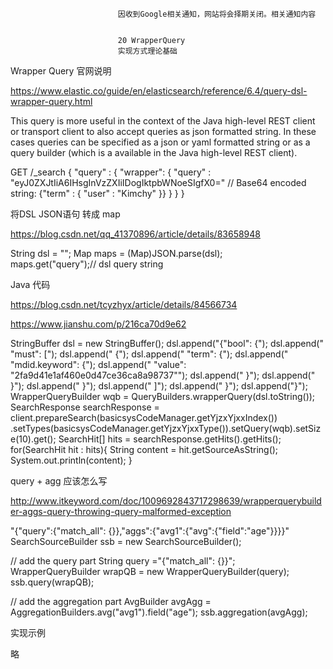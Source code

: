 
                            
                            因收到Google相关通知，网站将会择期关闭。相关通知内容
                            
                            
                            20 WrapperQuery
                            实现方式理论基础


Wrapper Query 官网说明


https://www.elastic.co/guide/en/elasticsearch/reference/6.4/query-dsl-wrapper-query.html


This query is more useful in the context of the Java high-level REST client or transport client to also accept queries as json formatted string. In these cases queries can be specified as a json or yaml formatted string or as a query builder (which is a available in the Java high-level REST client).


GET /_search
{
    "query" : {
        "wrapper": {
            "query" : "eyJ0ZXJtIiA6IHsgInVzZXIiIDogIktpbWNoeSIgfX0=" // Base64 encoded string: {"term" : { "user" : "Kimchy" }}
        }
    }
}



将DSL JSON语句 转成 map


https://blog.csdn.net/qq_41370896/article/details/83658948

String dsl = "";
Map maps = (Map)JSON.parse(dsl);  
maps.get("query");// dsl query string



Java 代码


https://blog.csdn.net/tcyzhyx/article/details/84566734

https://www.jianshu.com/p/216ca70d9e62

StringBuffer dsl = new StringBuffer();
dsl.append("{\"bool\": {");
dsl.append("      \"must\": [");
dsl.append("        {");
dsl.append("          \"term\": {");
dsl.append("            \"mdid.keyword\": {");
dsl.append("              \"value\": \"2fa9d41e1af460e0d47ce36ca8a98737\"");
dsl.append("            }");
dsl.append("          }");
dsl.append("        }");
dsl.append("      ]");
dsl.append("    }");
dsl.append("}");
WrapperQueryBuilder wqb = QueryBuilders.wrapperQuery(dsl.toString());
SearchResponse searchResponse = client.prepareSearch(basicsysCodeManager.getYjzxYjxxIndex())
.setTypes(basicsysCodeManager.getYjzxYjxxType()).setQuery(wqb).setSize(10).get();
SearchHit[] hits = searchResponse.getHits().getHits();
for(SearchHit hit : hits){
	String content = hit.getSourceAsString();
	System.out.println(content);
}



query + agg 应该怎么写


http://www.itkeyword.com/doc/1009692843717298639/wrapperquerybuilder-aggs-query-throwing-query-malformed-exception

"{\"query\":{\"match_all\": {}},\"aggs\":{\"avg1\":{\"avg\":{\"field\":\"age\"}}}}"
SearchSourceBuilder ssb = new SearchSourceBuilder();

// add the query part
String query ="{\"match_all\": {}}";
WrapperQueryBuilder wrapQB = new WrapperQueryBuilder(query);
ssb.query(wrapQB);

// add the aggregation part
AvgBuilder avgAgg = AggregationBuilders.avg("avg1").field("age");
ssb.aggregation(avgAgg);


实现示例

略

                        
                        
                            